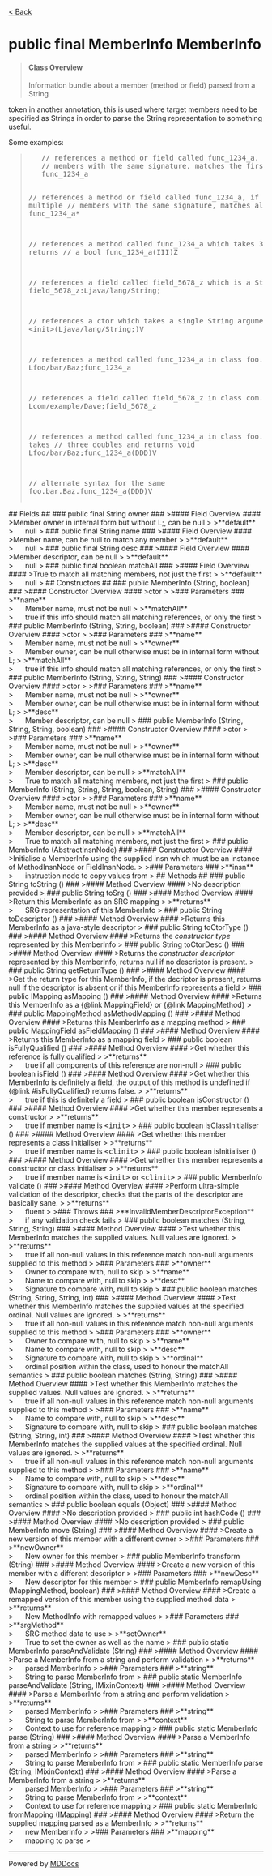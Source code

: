 [< Back](../README.md)
# public final MemberInfo MemberInfo #
>#### Class Overview ####
><p>Information bundle about a member (method or field) parsed from a String
 token in another annotation, this is used where target members need to be
 specified as Strings in order to parse the String representation to something
 useful.</p>
 
 <p>Some examples:</p>
 <blockquote><pre>
   // references a method or field called func_1234_a, if there are multiple
   // members with the same signature, matches the first occurrence
   func_1234_a
   
   // references a method or field called func_1234_a, if there are multiple
   // members with the same signature, matches all occurrences
   func_1234_a*
   
   // references a method called func_1234_a which takes 3 ints and returns
   // a bool
   func_1234_a(III)Z
   
   // references a field called field_5678_z which is a String
   field_5678_z:Ljava/lang/String;
   
   // references a ctor which takes a single String argument 
   &lt;init&gt;(Ljava/lang/String;)V
   
   // references a method called func_1234_a in class foo.bar.Baz
   Lfoo/bar/Baz;func_1234_a
  
   // references a field called field_5678_z in class com.example.Dave
   Lcom/example/Dave;field_5678_z
  
   // references a method called func_1234_a in class foo.bar.Baz which takes
   // three doubles and returns void
   Lfoo/bar/Baz;func_1234_a(DDD)V
   
   // alternate syntax for the same
   foo.bar.Baz.func_1234_a(DDD)V</pre>
 </blockquote>
## Fields ##
### public final String owner ###
>#### Field Overview ####
>Member owner in internal form but without L;, can be null
>
>**default**<br />
>&nbsp;&nbsp;&nbsp;&nbsp;&nbsp;&nbsp;null
>
### public final String name ###
>#### Field Overview ####
>Member name, can be null to match any member
>
>**default**<br />
>&nbsp;&nbsp;&nbsp;&nbsp;&nbsp;&nbsp;null
>
### public final String desc ###
>#### Field Overview ####
>Member descriptor, can be null
>
>**default**<br />
>&nbsp;&nbsp;&nbsp;&nbsp;&nbsp;&nbsp;null
>
### public final boolean matchAll ###
>#### Field Overview ####
>True to match all matching members, not just the first
>
>**default**<br />
>&nbsp;&nbsp;&nbsp;&nbsp;&nbsp;&nbsp;null
>
## Constructors ##
### public MemberInfo (String, boolean) ###
>#### Constructor Overview ####
>ctor
>
>### Parameters ###
>**name**<br />
>&nbsp;&nbsp;&nbsp;&nbsp;&nbsp;&nbsp;Member name, must not be null
>
>**matchAll**<br />
>&nbsp;&nbsp;&nbsp;&nbsp;&nbsp;&nbsp;true if this info should match all matching references,
      or only the first
>
### public MemberInfo (String, String, boolean) ###
>#### Constructor Overview ####
>ctor
>
>### Parameters ###
>**name**<br />
>&nbsp;&nbsp;&nbsp;&nbsp;&nbsp;&nbsp;Member name, must not be null
>
>**owner**<br />
>&nbsp;&nbsp;&nbsp;&nbsp;&nbsp;&nbsp;Member owner, can be null otherwise must be in internal form
      without L;
>
>**matchAll**<br />
>&nbsp;&nbsp;&nbsp;&nbsp;&nbsp;&nbsp;true if this info should match all matching references,
      or only the first
>
### public MemberInfo (String, String, String) ###
>#### Constructor Overview ####
>ctor
>
>### Parameters ###
>**name**<br />
>&nbsp;&nbsp;&nbsp;&nbsp;&nbsp;&nbsp;Member name, must not be null
>
>**owner**<br />
>&nbsp;&nbsp;&nbsp;&nbsp;&nbsp;&nbsp;Member owner, can be null otherwise must be in internal form
      without L;
>
>**desc**<br />
>&nbsp;&nbsp;&nbsp;&nbsp;&nbsp;&nbsp;Member descriptor, can be null
>
### public MemberInfo (String, String, String, boolean) ###
>#### Constructor Overview ####
>ctor
>
>### Parameters ###
>**name**<br />
>&nbsp;&nbsp;&nbsp;&nbsp;&nbsp;&nbsp;Member name, must not be null
>
>**owner**<br />
>&nbsp;&nbsp;&nbsp;&nbsp;&nbsp;&nbsp;Member owner, can be null otherwise must be in internal form
      without L;
>
>**desc**<br />
>&nbsp;&nbsp;&nbsp;&nbsp;&nbsp;&nbsp;Member descriptor, can be null
>
>**matchAll**<br />
>&nbsp;&nbsp;&nbsp;&nbsp;&nbsp;&nbsp;True to match all matching members, not just the first
>
### public MemberInfo (String, String, String, boolean, String) ###
>#### Constructor Overview ####
>ctor
>
>### Parameters ###
>**name**<br />
>&nbsp;&nbsp;&nbsp;&nbsp;&nbsp;&nbsp;Member name, must not be null
>
>**owner**<br />
>&nbsp;&nbsp;&nbsp;&nbsp;&nbsp;&nbsp;Member owner, can be null otherwise must be in internal form
      without L;
>
>**desc**<br />
>&nbsp;&nbsp;&nbsp;&nbsp;&nbsp;&nbsp;Member descriptor, can be null
>
>**matchAll**<br />
>&nbsp;&nbsp;&nbsp;&nbsp;&nbsp;&nbsp;True to match all matching members, not just the first
>
### public MemberInfo (AbstractInsnNode) ###
>#### Constructor Overview ####
>Initialise a MemberInfo using the supplied insn which must be an instance
 of MethodInsnNode or FieldInsnNode.
>
>### Parameters ###
>**insn**<br />
>&nbsp;&nbsp;&nbsp;&nbsp;&nbsp;&nbsp;instruction node to copy values from
>
## Methods ##
### public String toString () ###
>#### Method Overview ####
>No description provided
>
### public String toSrg () ###
>#### Method Overview ####
>Return this MemberInfo as an SRG mapping
>
>**returns**<br />
>&nbsp;&nbsp;&nbsp;&nbsp;&nbsp;&nbsp;SRG representation of this MemberInfo
>
### public String toDescriptor () ###
>#### Method Overview ####
>Returns this MemberInfo as a java-style descriptor
>
### public String toCtorType () ###
>#### Method Overview ####
>Returns the <em>constructor type</em> represented by this MemberInfo
>
### public String toCtorDesc () ###
>#### Method Overview ####
>Returns the <em>constructor descriptor</em> represented by this
 MemberInfo, returns null if no descriptor is present.
>
### public String getReturnType () ###
>#### Method Overview ####
>Get the return type for this MemberInfo, if the decriptor is present,
 returns null if the descriptor is absent or if this MemberInfo represents
 a field
>
### public IMapping asMapping () ###
>#### Method Overview ####
>Returns this MemberInfo as a {@link MappingField} or
 {@link MappingMethod}
>
### public MappingMethod asMethodMapping () ###
>#### Method Overview ####
>Returns this MemberInfo as a mapping method
>
### public MappingField asFieldMapping () ###
>#### Method Overview ####
>Returns this MemberInfo as a mapping field
>
### public boolean isFullyQualified () ###
>#### Method Overview ####
>Get whether this reference is fully qualified
>
>**returns**<br />
>&nbsp;&nbsp;&nbsp;&nbsp;&nbsp;&nbsp;true if all components of this reference are non-null
>
### public boolean isField () ###
>#### Method Overview ####
>Get whether this MemberInfo is definitely a field, the output of this
 method is undefined if {@link #isFullyQualified} returns false.
>
>**returns**<br />
>&nbsp;&nbsp;&nbsp;&nbsp;&nbsp;&nbsp;true if this is definitely a field
>
### public boolean isConstructor () ###
>#### Method Overview ####
>Get whether this member represents a constructor
>
>**returns**<br />
>&nbsp;&nbsp;&nbsp;&nbsp;&nbsp;&nbsp;true if member name is <tt>&lt;init&gt;</tt>
>
### public boolean isClassInitialiser () ###
>#### Method Overview ####
>Get whether this member represents a class initialiser
>
>**returns**<br />
>&nbsp;&nbsp;&nbsp;&nbsp;&nbsp;&nbsp;true if member name is <tt>&lt;clinit&gt;</tt>
>
### public boolean isInitialiser () ###
>#### Method Overview ####
>Get whether this member represents a constructor or class initialiser
>
>**returns**<br />
>&nbsp;&nbsp;&nbsp;&nbsp;&nbsp;&nbsp;true if member name is <tt>&lt;init&gt;</tt> or
      <tt>&lt;clinit&gt;</tt>
>
### public MemberInfo validate () ###
>#### Method Overview ####
>Perform ultra-simple validation of the descriptor, checks that the parts
 of the descriptor are basically sane.
>
>**returns**<br />
>&nbsp;&nbsp;&nbsp;&nbsp;&nbsp;&nbsp;fluent
>
>### Throws ###
>**InvalidMemberDescriptorException**<br />
>&nbsp;&nbsp;&nbsp;&nbsp;&nbsp;&nbsp;if any validation check fails
>
### public boolean matches (String, String, String) ###
>#### Method Overview ####
>Test whether this MemberInfo matches the supplied values. Null values are
 ignored.
>
>**returns**<br />
>&nbsp;&nbsp;&nbsp;&nbsp;&nbsp;&nbsp;true if all non-null values in this reference match non-null
      arguments supplied to this method
>
>### Parameters ###
>**owner**<br />
>&nbsp;&nbsp;&nbsp;&nbsp;&nbsp;&nbsp;Owner to compare with, null to skip
>
>**name**<br />
>&nbsp;&nbsp;&nbsp;&nbsp;&nbsp;&nbsp;Name to compare with, null to skip
>
>**desc**<br />
>&nbsp;&nbsp;&nbsp;&nbsp;&nbsp;&nbsp;Signature to compare with, null to skip
>
### public boolean matches (String, String, String, int) ###
>#### Method Overview ####
>Test whether this MemberInfo matches the supplied values at the specified
 ordinal. Null values are ignored.
>
>**returns**<br />
>&nbsp;&nbsp;&nbsp;&nbsp;&nbsp;&nbsp;true if all non-null values in this reference match non-null
      arguments supplied to this method
>
>### Parameters ###
>**owner**<br />
>&nbsp;&nbsp;&nbsp;&nbsp;&nbsp;&nbsp;Owner to compare with, null to skip
>
>**name**<br />
>&nbsp;&nbsp;&nbsp;&nbsp;&nbsp;&nbsp;Name to compare with, null to skip
>
>**desc**<br />
>&nbsp;&nbsp;&nbsp;&nbsp;&nbsp;&nbsp;Signature to compare with, null to skip
>
>**ordinal**<br />
>&nbsp;&nbsp;&nbsp;&nbsp;&nbsp;&nbsp;ordinal position within the class, used to honour the
      matchAll semantics
>
### public boolean matches (String, String) ###
>#### Method Overview ####
>Test whether this MemberInfo matches the supplied values. Null values are
 ignored.
>
>**returns**<br />
>&nbsp;&nbsp;&nbsp;&nbsp;&nbsp;&nbsp;true if all non-null values in this reference match non-null
      arguments supplied to this method
>
>### Parameters ###
>**name**<br />
>&nbsp;&nbsp;&nbsp;&nbsp;&nbsp;&nbsp;Name to compare with, null to skip
>
>**desc**<br />
>&nbsp;&nbsp;&nbsp;&nbsp;&nbsp;&nbsp;Signature to compare with, null to skip
>
### public boolean matches (String, String, int) ###
>#### Method Overview ####
>Test whether this MemberInfo matches the supplied values at the specified
 ordinal. Null values are ignored.
>
>**returns**<br />
>&nbsp;&nbsp;&nbsp;&nbsp;&nbsp;&nbsp;true if all non-null values in this reference match non-null
      arguments supplied to this method
>
>### Parameters ###
>**name**<br />
>&nbsp;&nbsp;&nbsp;&nbsp;&nbsp;&nbsp;Name to compare with, null to skip
>
>**desc**<br />
>&nbsp;&nbsp;&nbsp;&nbsp;&nbsp;&nbsp;Signature to compare with, null to skip
>
>**ordinal**<br />
>&nbsp;&nbsp;&nbsp;&nbsp;&nbsp;&nbsp;ordinal position within the class, used to honour the
      matchAll semantics
>
### public boolean equals (Object) ###
>#### Method Overview ####
>No description provided
>
### public int hashCode () ###
>#### Method Overview ####
>No description provided
>
### public MemberInfo move (String) ###
>#### Method Overview ####
>Create a new version of this member with a different owner
>
>### Parameters ###
>**newOwner**<br />
>&nbsp;&nbsp;&nbsp;&nbsp;&nbsp;&nbsp;New owner for this member
>
### public MemberInfo transform (String) ###
>#### Method Overview ####
>Create a new version of this member with a different descriptor
>
>### Parameters ###
>**newDesc**<br />
>&nbsp;&nbsp;&nbsp;&nbsp;&nbsp;&nbsp;New descriptor for this member
>
### public MemberInfo remapUsing (MappingMethod, boolean) ###
>#### Method Overview ####
>Create a remapped version of this member using the supplied method data
>
>**returns**<br />
>&nbsp;&nbsp;&nbsp;&nbsp;&nbsp;&nbsp;New MethodInfo with remapped values
>
>### Parameters ###
>**srgMethod**<br />
>&nbsp;&nbsp;&nbsp;&nbsp;&nbsp;&nbsp;SRG method data to use
>
>**setOwner**<br />
>&nbsp;&nbsp;&nbsp;&nbsp;&nbsp;&nbsp;True to set the owner as well as the name
>
### public static MemberInfo parseAndValidate (String) ###
>#### Method Overview ####
>Parse a MemberInfo from a string and perform validation
>
>**returns**<br />
>&nbsp;&nbsp;&nbsp;&nbsp;&nbsp;&nbsp;parsed MemberInfo
>
>### Parameters ###
>**string**<br />
>&nbsp;&nbsp;&nbsp;&nbsp;&nbsp;&nbsp;String to parse MemberInfo from
>
### public static MemberInfo parseAndValidate (String, IMixinContext) ###
>#### Method Overview ####
>Parse a MemberInfo from a string and perform validation
>
>**returns**<br />
>&nbsp;&nbsp;&nbsp;&nbsp;&nbsp;&nbsp;parsed MemberInfo
>
>### Parameters ###
>**string**<br />
>&nbsp;&nbsp;&nbsp;&nbsp;&nbsp;&nbsp;String to parse MemberInfo from
>
>**context**<br />
>&nbsp;&nbsp;&nbsp;&nbsp;&nbsp;&nbsp;Context to use for reference mapping
>
### public static MemberInfo parse (String) ###
>#### Method Overview ####
>Parse a MemberInfo from a string
>
>**returns**<br />
>&nbsp;&nbsp;&nbsp;&nbsp;&nbsp;&nbsp;parsed MemberInfo
>
>### Parameters ###
>**string**<br />
>&nbsp;&nbsp;&nbsp;&nbsp;&nbsp;&nbsp;String to parse MemberInfo from
>
### public static MemberInfo parse (String, IMixinContext) ###
>#### Method Overview ####
>Parse a MemberInfo from a string
>
>**returns**<br />
>&nbsp;&nbsp;&nbsp;&nbsp;&nbsp;&nbsp;parsed MemberInfo
>
>### Parameters ###
>**string**<br />
>&nbsp;&nbsp;&nbsp;&nbsp;&nbsp;&nbsp;String to parse MemberInfo from
>
>**context**<br />
>&nbsp;&nbsp;&nbsp;&nbsp;&nbsp;&nbsp;Context to use for reference mapping
>
### public static MemberInfo fromMapping (IMapping) ###
>#### Method Overview ####
>Return the supplied mapping parsed as a MemberInfo
>
>**returns**<br />
>&nbsp;&nbsp;&nbsp;&nbsp;&nbsp;&nbsp;new MemberInfo
>
>### Parameters ###
>**mapping**<br />
>&nbsp;&nbsp;&nbsp;&nbsp;&nbsp;&nbsp;mapping to parse
>

---
Powered by [MDDocs](https://github.com/VRCube/MDDocs)